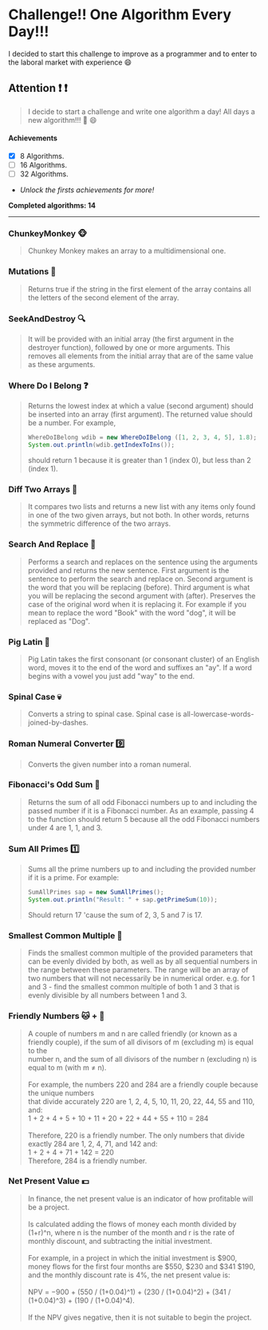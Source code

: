 # Challenge!! One Algorithm Every Day!!!

I decided to start this challenge to improve as a programmer and to enter to the laboral market with experience :smile:

## Attention :exclamation: :exclamation:
> I decide to start a challenge and write one algorithm a day!
> All days a new algorithm!!! :muscle: :smile:

#### Achievements
- [x] 8 Algorithms.
- [ ] 16 Algorithms.
- [ ] 32 Algorithms.
- *Unlock the firsts achievements for more!*
 
**Completed algorithms: 14**

---------------------------------------

### ChunkeyMonkey :monkey_face:
> Chunkey Monkey makes an array to a multidimensional one.

### Mutations :ghost:
> Returns true if the string in the first element of the array contains all the letters of the second
> element of the array.

### SeekAndDestroy :mag:
> It will be provided with an initial array (the first argument in the destroyer function), followed by one or
> more arguments. This removes all elements from the initial array that are of the same value as these arguments.

### Where Do I Belong :question:
> Returns the lowest index at which a value (second argument) should be inserted into an array (first argument).
> The returned value should be a number.
> For example,
> ```java
> WhereDoIBelong wdib = new WhereDoIBelong ([1, 2, 3, 4, 5], 1.8);
> System.out.println(wdib.getIndexToIns());
> ```
> should return 1 because it is greater than 1 (index 0), but less than 2 (index 1).

### Diff Two Arrays :dolls:
> It compares two lists and returns a new list with any items only found in one of the two given arrays, but not both.
> In other words, returns the symmetric difference of the two arrays.

### Search And Replace :memo:
> Performs a search and replaces on the sentence using the arguments provided and returns the new sentence.
> First argument is the sentence to perform the search and replace on.
> Second argument is the word that you will be replacing (before).
> Third argument is what you will be replacing the second argument with (after).
> Preserves the case of the original word when it is replacing it. For example if you mean to replace the word "Book" with the word "dog", it will be replaced as "Dog".

### Pig Latin :pig:
> Pig Latin takes the first consonant (or consonant cluster) of an English word, moves it to the end of the word and suffixes an "ay".
> If a word begins with a vowel you just add "way" to the end.

### Spinal Case :skull:
> Converts a string to spinal case. Spinal case is all-lowercase-words-joined-by-dashes.

### Roman Numeral Converter :nine:
> Converts the given number into a roman numeral.

### Fibonacci's Odd Sum :herb:
> Returns the sum of all odd Fibonacci numbers up to and including the passed number if it is a Fibonacci number.
> As an example, passing 4 to the function should return 5 because all the odd Fibonacci numbers under 4 are 1, 1, and 3.

### Sum All Primes :one:
> Sums all the prime numbers up to and including the provided number if it is a prime.
> For example:
> ```java
> SumAllPrimes sap = new SumAllPrimes();
> System.out.println("Result: " + sap.getPrimeSum(10));
> ```
> Should return 17 'cause the sum of 2, 3, 5 and 7 is 17.

### Smallest Common Multiple :mouse2:
> Finds the smallest common multiple of the provided parameters that can be evenly divided by both, as well as by all sequential numbers in the range between these parameters.
> The range will be an array of two numbers that will not necessarily be in numerical order.
> e.g. for 1 and 3 - find the smallest common multiple of both 1 and 3 that is evenly divisible by all numbers between 1 and 3.

### Friendly Numbers :cat: + :dog:
> A couple of numbers m and n are called friendly (or known as a friendly couple), if the sum of all divisors of m (excluding m) is equal to the<br>
> number n, and the sum of all divisors of the number n (excluding n) is equal to m (with m ≠ n).<br><br>
> For example, the numbers 220 and 284 are a friendly couple because the unique numbers<br>
> that divide accurately 220 are 1, 2, 4, 5, 10, 11, 20, 22, 44, 55 and 110, and:<br>
>  1 + 2 + 4 + 5 + 10 + 11 + 20 + 22 + 44 + 55 + 110 = 284<br><br>
> Therefore, 220 is a friendly number. The only numbers that divide exactly 284 are 1, 2, 4, 71, and 142 and:<br>
>  1 + 2 + 4 + 71 + 142 = 220<br>
> Therefore, 284 is a friendly number.

### Net Present Value :dollar:
> In finance, the net present value is an indicator of how profitable will be a project.<br><br>
> Is calculated adding the flows of money each month divided by (1+r)^n,
> where n is the number of the month and r is the rate of monthly discount, and subtracting the initial investment.<br><br>
> For example, in a project in which the initial investment is $900, money flows for the first four months are
> $550, $230 and $341 $190, and the monthly discount rate is 4%, the net present value is:<br><br>
> NPV = −900 + (550 / (1+0.04)^1) + (230 / (1+0.04)^2) + (341 / (1+0.04)^3) + (190 / (1+0.04)^4).<br><br>
> If the NPV gives negative, then it is not suitable to begin the project.